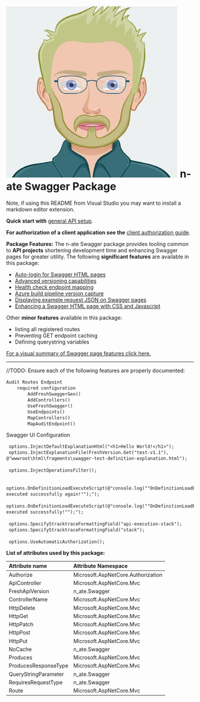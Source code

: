 # ![n-ate](icon.jpg) n-ate Swagger Package
Note, if using this README from Visual Studio you may want to install a markdown editor extension.

**Quick start with** [general API setup](n-ate-swagger?path=/about/general-setup.md&_a=preview).

**For authorization of a client application see the** [client authorization guide](n-ate-swagger?path=/about/client-authorization-guide.md&_a=preview).

**Package Features:**
The n-ate Swagger package provides tooling common to **API projects** shortening development time and enhancing Swagger pages for greater utility. The following **significant features** are available in this package:

- [Auto-login for Swagger HTML pages](n-ate-swagger?path=/about/auto-login.md&_a=preview)
- [Advanced versioning capabilities](n-ate-swagger?path=/about/versioning.md&_a=preview)
- [Health check endpoint mapping](n-ate-swagger?path=/about/health-checks.md&_a=preview)
- [Azure build pipeline version capture](n-ate-swagger?path=/about/versioning.md&_a=preview)
- [Displaying example request JSON on Swagger pages](n-ate-swagger?path=/about/example-request-json.md&_a=preview)
- [Enhancing a Swagger HTML page with CSS and Javascript](n-ate-swagger?path=/about/js-enhancement-of-swagger-pages.md&_a=preview)

Other **minor features** available in this package:

- listing all registered routes
- Preventing GET endpoint caching
- Defining querystring variables

[For a visual summary of Swagger page features click here.](n-ate-swagger?path=/about/swagger-page-features.md&_a=preview)

---




//TODO: Ensure each of the following features are properly documented:


    Audit Routes Endpoint
        required configuration
            AddFreshSwaggerGen()
            AddControllers()    
            UseFreshSwagger()
            UseEndpoints()
            MapControllers()
            MapAuditEndpoint()

Swagger UI Configuration

     options.InjectDefaultExplanationHtml("<h1>Hello World!</h1>");
     options.InjectExplanationFile(FreshVersion.Get("test-v1.1"), @"wwwroot\html\fragments\swagger-test-definition-explanation.html");
 
     options.InjectOperationsFilter();
 
     options.OnDefinitionLoadExecuteScript(@"console.log(""OnDefinitionLoadExecuteScript() executed successfully again!"");");
     options.OnDefinitionLoadExecuteScript(@"console.log(""OnDefinitionLoadExecuteScript() executed successfully!"");");
 
     options.SpecifyStracktraceFormattingField("api-execution-stack");
     options.SpecifyStracktraceFormattingField("stack");
 
     options.UseAutomaticAuthorization();



**List of attributes used by this package:**

| Attribute name        | Attribute Namespace      |
|:----------------------|:-------------------------|
| Authorize             | Microsoft.AspNetCore.Authorization |
| ApiController         | Microsoft.AspNetCore.Mvc |
| FreshApiVersion       | n_ate.Swagger            |
| ControllerName        | Microsoft.AspNetCore.Mvc |
| HttpDelete            | Microsoft.AspNetCore.Mvc |
| HttpGet               | Microsoft.AspNetCore.Mvc |
| HttpPatch             | Microsoft.AspNetCore.Mvc |
| HttpPost              | Microsoft.AspNetCore.Mvc |
| HttpPut               | Microsoft.AspNetCore.Mvc |
| NoCache               | n_ate.Swagger            |
| Produces              | Microsoft.AspNetCore.Mvc |
| ProducesResponseType  | Microsoft.AspNetCore.Mvc |
| QueryStringParameter  | n_ate.Swagger            |
| RequiresRequestType   | n_ate.Swagger            |
| Route                 | Microsoft.AspNetCore.Mvc |

